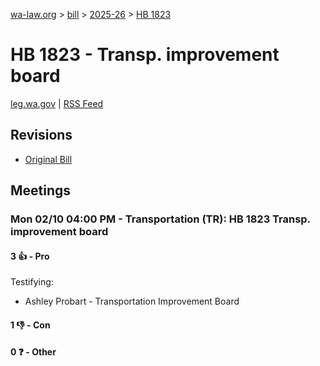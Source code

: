 [wa-law.org](/) > [bill](/bill/) > [2025-26](/bill/2025-26/) > [HB 1823](/bill/2025-26/hb/1823/)

# HB 1823 - Transp. improvement board
[leg.wa.gov](https://app.leg.wa.gov/billsummary?BillNumber=1823&Year=2025&Initiative=false) | [RSS Feed](./rss.xml)

## Revisions
* [Original Bill](1/)

## Meetings
### Mon 02/10 04:00 PM - Transportation (TR): HB 1823 Transp. improvement board
#### 3 👍 - Pro
Testifying:
* Ashley Probart - Transportation Improvement Board

#### 1 👎 - Con

#### 0 ❓ - Other
